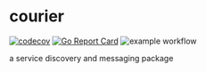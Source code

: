 # courier
[![codecov](https://codecov.io/gh/platform-eden/courier/branch/main/graph/badge.svg?token=5IZ9HP3249)](https://codecov.io/gh/platform-eden/courier)
[![Go Report Card](https://goreportcard.com/badge/github.com/platform-eden/courier)](https://goreportcard.com/report/github.com/platform-edn/courier)
![example workflow](https://github.com/platform-edn/courier/actions/workflows/main.yaml/badge.svg)


a service discovery and messaging package

